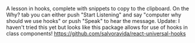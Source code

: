 A lesson in hooks, complete with snippets to copy to the clipboard. On the Why? tab you can either push "Start Listening" and say "computer why should we use hooks" or push "Speak" to hear the message.
Update: I haven't tried this yet but looks like this package allows for use of hooks in class components! https://github.com/salvoravida/react-universal-hooks
